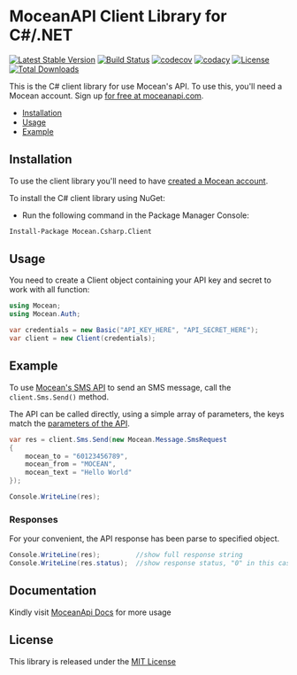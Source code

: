 MoceanAPI Client Library for C#/.NET
============================
[![Latest Stable Version](https://img.shields.io/nuget/v/Mocean.Csharp.Client.svg)](https://www.nuget.org/packages/Mocean.Csharp.Client/)
[![Build Status](https://img.shields.io/travis/com/MoceanAPI/mocean-sdk-dotnet.svg)](https://travis-ci.com/MoceanAPI/mocean-sdk-dotnet)
[![codecov](https://img.shields.io/codecov/c/github/MoceanAPI/mocean-sdk-dotnet.svg)](https://codecov.io/gh/MoceanAPI/mocean-sdk-dotnet)
[![codacy](https://img.shields.io/codacy/grade/0915168c1277416fbd512a47d7069082.svg)](https://app.codacy.com/project/MoceanAPI/mocean-sdk-dotnet/dashboard)
[![License](https://img.shields.io/packagist/l/mocean/client.svg)](https://packagist.org/packages/mocean/client)
[![Total Downloads](https://img.shields.io/nuget/dt/Mocean.Csharp.Client.svg)](https://www.nuget.org/packages/Mocean.Csharp.Client/)

This is the C# client library for use Mocean's API. To use this, you'll need a Mocean account. Sign up [for free at 
moceanapi.com][signup].

 * [Installation](#installation)
 * [Usage](#usage)
 * [Example](#example)

## Installation

To use the client library you'll need to have [created a Mocean account][signup]. 

To install the C# client library using NuGet:

 - Run the following command in the Package Manager Console:

```bash
Install-Package Mocean.Csharp.Client
```

## Usage

You need to create a Client object containing your API key and secret to work with all function:

```csharp
using Mocean;
using Mocean.Auth;

var credentials = new Basic("API_KEY_HERE", "API_SECRET_HERE");
var client = new Client(credentials);
```

## Example

To use [Mocean's SMS API][doc_sms] to send an SMS message, call the `client.Sms.Send()` method.

The API can be called directly, using a simple array of parameters, the keys match the [parameters of the API][doc_sms].

```csharp
var res = client.Sms.Send(new Mocean.Message.SmsRequest
{
    mocean_to = "60123456789",
    mocean_from = "MOCEAN",
    mocean_text = "Hello World"
});

Console.WriteLine(res);
```

### Responses

For your convenient, the API response has been parse to specified object.

```csharp
Console.WriteLine(res);         //show full response string
Console.WriteLine(res.status);  //show response status, "0" in this case
```

## Documentation

Kindly visit [MoceanApi Docs][doc_main] for more usage

## License

This library is released under the [MIT License][license]

[signup]: https://dashboard.moceanapi.com/register?medium=github&campaign=dotnet-sdk
[doc_main]: https://moceanapi.com/docs/?csharp
[doc_sms]: https://moceanapi.com/docs/?csharp#send-sms
[license]: LICENSE.md
